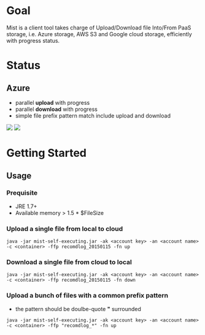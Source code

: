 # Goal
Mist is a client tool takes charge of Upload/Download file Into/From PaaS storage, i.e. Azure storage, AWS S3 and Google cloud storage, efficiently with progress status.

# Status
## Azure
* parallel **upload** with progress
* parallel **download** with progress
* simple file prefix pattern match include upload and download

![](https://lh3.googleusercontent.com/t-VHH6Xm051znx-UXEXO2h_AVwXIVw0vj3jjz9x_Zx33Ft_05ZEds-WyJ7Jo3uPVyMxhV5PiFZ0YiJY=w1576-h693)            ![](https://lh4.googleusercontent.com/zURMMpv99s3qhGliCGvW1LXmladwmKSz6z9DDbiTplFfetNmb8_sDgcgnkT9qtgYqTFf9HzJjmivAu4=w1576-h693)

# Getting Started
## Usage
### Prequisite
* JRE 1.7+
* Available memory > 1.5 * $FileSize

### Upload a single file from local to cloud
```
java -jar mist-self-executing.jar -ak <account key> -an <account name> -c <container> -ffp recomdlog_20150115 -fn up
```
### Download a single file from cloud to local
```
java -jar mist-self-executing.jar -ak <account key> -an <account name> -c <container> -ffp recomdlog_20150115 -fn down
```
### Upload a bunch of files with a common prefix pattern
* the pattern should be doulbe-quote **"** surrounded
```
java -jar mist-self-executing.jar -ak <account key> -an <account name> -c <container> -ffp "recomdlog_*" -fn up
```

